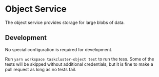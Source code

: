 # Object Service

The object service provides storage for large blobs of data.

## Development

No special configuration is required for development.

Run `yarn workspace taskcluster-object test` to run the tess.
Some of the tests will be skipped without additional credentials, but it is fine to make a pull request as long as no tests fail.
